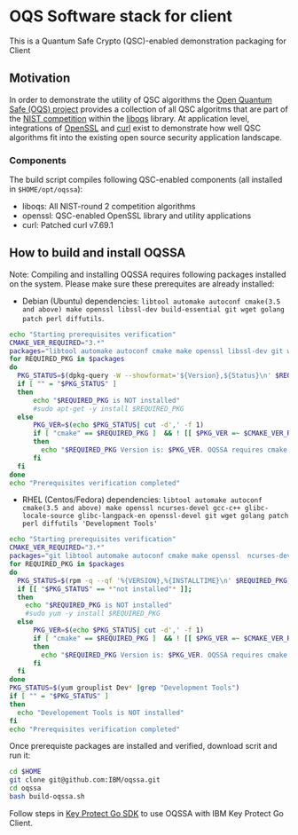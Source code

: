 # OQS Software stack for client

This is a Quantum Safe Crypto (QSC)-enabled demonstration packaging for Client

## Motivation

In order to demonstrate the utility of QSC algorithms the [Open Quantum Safe (OQS) project](https://openquantumsafe.org) provides a collection of all QSC algoritms that are part of the [NIST competition](https://csrc.nist.gov/Projects/Post-Quantum-Cryptography) within the [liboqs](https://github.com/open-quantum-safe/liboqs) library. At application level, integrations of [OpenSSL](https://github.com/open-quantum-safe/openssl) and [curl](https://github.com/curl/curl) exist to demonstrate how well QSC algorithms fit into the existing open source security application landscape.

### Components

The build script compiles following QSC-enabled components (all installed in `$HOME/opt/oqssa`):

- liboqs: All NIST-round 2 competition algorithms
- openssl: QSC-enabled OpenSSL library and utility applications
- curl: Patched curl v7.69.1

## How to build and install OQSSA
Note: Compiling and installing OQSSA requires following packages installed on the system. Please make sure these prerequites are already installed: 

* Debian (Ubuntu) dependencies: `libtool automake autoconf cmake(3.5 and above) make openssl libssl-dev build-essential git wget golang patch perl diffutils`.

```sh
echo "Starting prerequisites verification"
CMAKE_VER_REQUIRED="3.*"
packages="libtool automake autoconf cmake make openssl libssl-dev git wget build-essential golang patch perl diffutils"
for REQUIRED_PKG in $packages
do
  PKG_STATUS=$(dpkg-query -W --showformat='${Version},${Status}\n' $REQUIRED_PKG|grep "install ok installed")
  if [ "" = "$PKG_STATUS" ]
  then
      echo "$REQUIRED_PKG is NOT installed"
      #sudo apt-get -y install $REQUIRED_PKG
  else
      PKG_VER=$(echo $PKG_STATUS| cut -d',' -f 1)
      if [ "cmake" == $REQUIRED_PKG ]  && ! [[ $PKG_VER =~ $CMAKE_VER_REQUIRED ]]
      then
        echo "$REQUIRED_PKG Version is: $PKG_VER. OQSSA requires cmake 3.5 and above."
      fi
  fi
done
echo "Prerequisites verification completed"
```

* RHEL (Centos/Fedora) dependencies: `libtool automake autoconf cmake(3.5 and above) make openssl ncurses-devel gcc-c++ glibc-locale-source glibc-langpack-en openssl-devel git wget golang patch perl diffutils 'Development Tools'`

```sh
echo "Starting prerequisites verification"
CMAKE_VER_REQUIRED="3.*"
packages="git libtool automake autoconf cmake make openssl  ncurses-devel gcc-c++ openssl-devel wget glibc-locale-source glibc-langpack-en sudo golang patch perl diffutils"
for REQUIRED_PKG in $packages
do
  PKG_STATUS=$(rpm -q --qf '%{VERSION},%{INSTALLTIME}\n' $REQUIRED_PKG)
  if [[ "$PKG_STATUS" == *"not installed"* ]];
  then
    echo "$REQUIRED_PKG is NOT installed"
    #sudo yum -y install $REQUIRED_PKG
  else
      PKG_VER=$(echo $PKG_STATUS| cut -d',' -f 1)
      if [ "cmake" == $REQUIRED_PKG ]  && ! [[ $PKG_VER =~ $CMAKE_VER_REQUIRED ]]
      then
        echo "$REQUIRED_PKG Version is: $PKG_VER. OQSSA requires cmake 3.5 and above."
      fi
  fi
done
PKG_STATUS=$(yum grouplist Dev* |grep "Development Tools")
if [ "" = "$PKG_STATUS" ]
then
  echo "Developement Tools is NOT installed"
fi
echo "Prerequisites verification completed"
```

Once prerequiste packages are installed and verified, download scrit and run it:

```sh
cd $HOME
git clone git@github.com:IBM/oqssa.git
cd oqssa
bash build-oqssa.sh
```

Follow steps in [Key Protect Go SDK](https://cloud.ibm.com/docs/key-protect?topic=key-protect-quantum-safe-cryptography-tls-introduction#qsc-sdk-application-steps) to use OQSSA with IBM Key Protect Go Client.
